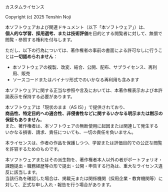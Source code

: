 カスタムライセンス 

Copyright (c) 2025 Tenshin Noji

本ソフトウェアおよび関連ドキュメント（以下「本ソフトウェア」）は、<br>**個人的な学習、採用選考、または技術評価**を目的とする閲覧者に対して、無償で閲覧・参照する権利を付与します。

ただし、以下の行為については、著作権者の事前の書面による許可なしに行うことは**一切認められません**：

- 本ソフトウェアの複製、改変、結合、公開、配布、サブライセンス、再利用、販売
- ソースコードまたはバイナリ形式でのいかなる再利用も含みます

本ソフトウェアに関する正当な参照や言及においては、本著作権表示および本許諾表示を保持する必要があります。

本ソフトウェアは「現状のまま（AS IS）」で提供されており、<br>**商品性、特定目的への適合性、非侵害性などに関するいかなる明示または黙示の保証もありません**。  
また、著作権者は、本ソフトウェアの無断使用に起因または関連して発生する<br>いかなる損害、請求、責任についても、一切の責任を負いません。

本ライセンスは、作者の作品を保護しつつ、学習または評価目的での公正な閲覧を許容するためのものです。


本ソフトウェアまたはその派生物を、著作権者本人以外の者がポートフォリオ・課題提出・職務経歴等の形で提出・公開・申告する行為は、重大なライセンス違反に該当します。  
当該行為を確認した場合は、掲載元または関係機関（採用企業・教育機関等）に対して、正式な申し入れ・報告を行う場合があります。
